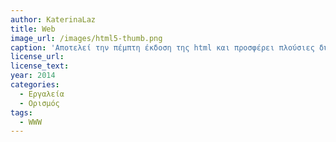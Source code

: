 ```yaml
---
author: KaterinaLaz
title: Web 
image_url: /images/html5-thumb.png
caption: 'Αποτελεί την πέμπτη έκδοση της html και προσφέρει πλούσιες δυνατότητες στην προσθήκη πολυμεσικού περιεχομένου στις ιστοσελίδες. Συγκεκριμένα, ο χρήστης μπορεί να προσθέσει εικόνα, ήχο , βίντεο και σχεδιοκίνηση. ' 
license_url: 
license_text: 
year: 2014
categories:
  - Εργαλεία 
  - Ορισμός 
tags:
  - WWW 
---
```

